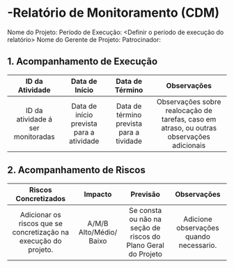 # <PR>-Relatório de Monitoramento (CDM)

Nome do Projeto: <Nome do Projeto>
Período de Execução: <Definir o período de execução do relatório>
Nome do Gerente de Projeto: <Nome do Gerente de Projeto>
Patrocinador: <Nome do Patrocinador>

## 1. Acompanhamento de Execução

| ID da Atividade | Data de Início | Data de Término | Observações | 
|:---------------:|:--------------:|:---------------:|:-----------:|
| ID da atividade á ser monitoradas | Data de início prevista para a atividade | Data de término prevista para a tividade | Observações sobre realocação de tarefas, caso em atraso, ou outras observações adicionais |

## 2. Acompanhamento de Riscos

| Riscos Concretizados | Impacto | Previsão | Observações |
|:--------------------:|:-------:|:--------:|:-----------:|
| Adicionar os riscos que se concretização na execução do projeto. | A/M/B Alto/Médio/ Baixo | Se consta ou não na seção de riscos do Plano Geral do Projeto | Adicione observações quando necessario. 
